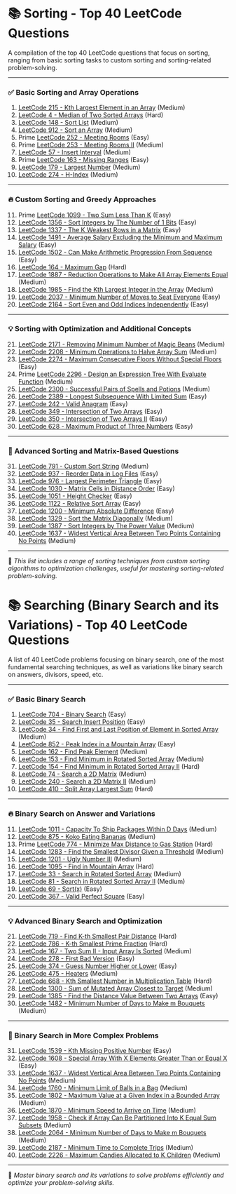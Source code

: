 # 📚 Sorting - Top 40 LeetCode Questions

A compilation of the top 40 LeetCode questions that focus on sorting, ranging from basic sorting tasks to custom sorting and sorting-related problem-solving.

---

### ✅ Basic Sorting and Array Operations

1. [LeetCode 215 - Kth Largest Element in an Array](https://leetcode.com/problems/kth-largest-element-in-an-array/) (Medium)
2. [LeetCode 4 - Median of Two Sorted Arrays](https://leetcode.com/problems/median-of-two-sorted-arrays/) (Hard)
3. [LeetCode 148 - Sort List](https://leetcode.com/problems/sort-list/) (Medium)
4. [LeetCode 912 - Sort an Array](https://leetcode.com/problems/sort-an-array/) (Medium)
5. Prime [LeetCode 252 - Meeting Rooms](https://leetcode.com/problems/meeting-rooms/) (Easy)
6. Prime [LeetCode 253 - Meeting Rooms II](https://leetcode.com/problems/meeting-rooms-ii/) (Medium)
7. [LeetCode 57 - Insert Interval](https://leetcode.com/problems/insert-interval/) (Medium)
8. Prime [LeetCode 163 - Missing Ranges](https://leetcode.com/problems/missing-ranges/) (Easy)
9. [LeetCode 179 - Largest Number](https://leetcode.com/problems/largest-number/) (Medium)
10. [LeetCode 274 - H-Index](https://leetcode.com/problems/h-index/) (Medium)

---

### 🔥 Custom Sorting and Greedy Approaches

11. Prime [LeetCode 1099 - Two Sum Less Than K](https://leetcode.com/problems/two-sum-less-than-k/) (Easy)
12. [LeetCode 1356 - Sort Integers by The Number of 1 Bits](https://leetcode.com/problems/sort-integers-by-the-number-of-1-bits/) (Easy)
13. [LeetCode 1337 - The K Weakest Rows in a Matrix](https://leetcode.com/problems/the-k-weakest-rows-in-a-matrix/) (Easy)
14. [LeetCode 1491 - Average Salary Excluding the Minimum and Maximum Salary](https://leetcode.com/problems/average-salary-excluding-the-minimum-and-maximum-salary/) (Easy)
15. [LeetCode 1502 - Can Make Arithmetic Progression From Sequence](https://leetcode.com/problems/can-make-arithmetic-progression-from-sequence/) (Easy)
16. [LeetCode 164 - Maximum Gap](https://leetcode.com/problems/maximum-gap/) (Hard)
17. [LeetCode 1887 - Reduction Operations to Make All Array Elements Equal](https://leetcode.com/problems/reduction-operations-to-make-all-array-elements-equal/) (Medium)
18. [LeetCode 1985 - Find the Kth Largest Integer in the Array](https://leetcode.com/problems/find-the-kth-largest-integer-in-the-array/) (Medium)
19. [LeetCode 2037 - Minimum Number of Moves to Seat Everyone](https://leetcode.com/problems/minimum-number-of-moves-to-seat-everyone/) (Easy)
20. [LeetCode 2164 - Sort Even and Odd Indices Independently](https://leetcode.com/problems/sort-even-and-odd-indices-independently/) (Easy)

---

### 💡 Sorting with Optimization and Additional Concepts

21. [LeetCode 2171 - Removing Minimum Number of Magic Beans](https://leetcode.com/problems/removing-minimum-number-of-magic-beans/) (Medium)
22. [LeetCode 2208 - Minimum Operations to Halve Array Sum](https://leetcode.com/problems/minimum-operations-to-halve-array-sum/) (Medium)
23. [LeetCode 2274 - Maximum Consecutive Floors Without Special Floors](https://leetcode.com/problems/maximum-consecutive-floors-without-special-floors/) (Easy)
24. Prime [LeetCode 2296 - Design an Expression Tree With Evaluate Function](https://leetcode.com/problems/design-an-expression-tree-with-evaluate-function/) (Medium)
25. [LeetCode 2300 - Successful Pairs of Spells and Potions](https://leetcode.com/problems/successful-pairs-of-spells-and-potions/) (Medium)
26. [LeetCode 2389 - Longest Subsequence With Limited Sum](https://leetcode.com/problems/longest-subsequence-with-limited-sum/) (Easy)
27. [LeetCode 242 - Valid Anagram](https://leetcode.com/problems/valid-anagram/) (Easy)
28. [LeetCode 349 - Intersection of Two Arrays](https://leetcode.com/problems/intersection-of-two-arrays/) (Easy)
29. [LeetCode 350 - Intersection of Two Arrays II](https://leetcode.com/problems/intersection-of-two-arrays-ii/) (Easy)
30. [LeetCode 628 - Maximum Product of Three Numbers](https://leetcode.com/problems/maximum-product-of-three-numbers/) (Easy)

---

### 🧠 Advanced Sorting and Matrix-Based Questions

31. [LeetCode 791 - Custom Sort String](https://leetcode.com/problems/custom-sort-string/) (Medium)
32. [LeetCode 937 - Reorder Data in Log Files](https://leetcode.com/problems/reorder-data-in-log-files/) (Easy)
33. [LeetCode 976 - Largest Perimeter Triangle](https://leetcode.com/problems/largest-perimeter-triangle/) (Easy)
34. [LeetCode 1030 - Matrix Cells in Distance Order](https://leetcode.com/problems/matrix-cells-in-distance-order/) (Easy)
35. [LeetCode 1051 - Height Checker](https://leetcode.com/problems/height-checker/) (Easy)
36. [LeetCode 1122 - Relative Sort Array](https://leetcode.com/problems/relative-sort-array/) (Easy)
37. [LeetCode 1200 - Minimum Absolute Difference](https://leetcode.com/problems/minimum-absolute-difference/) (Easy)
38. [LeetCode 1329 - Sort the Matrix Diagonally](https://leetcode.com/problems/sort-the-matrix-diagonally/) (Medium)
39. [LeetCode 1387 - Sort Integers by The Power Value](https://leetcode.com/problems/sort-integers-by-the-power-value/) (Medium)
40. [LeetCode 1637 - Widest Vertical Area Between Two Points Containing No Points](https://leetcode.com/problems/widest-vertical-area-between-two-points-containing-no-points/) (Medium)

---

🧩 *This list includes a range of sorting techniques from custom sorting algorithms to optimization challenges, useful for mastering sorting-related problem-solving.*


# 📚 Searching (Binary Search and its Variations) - Top 40 LeetCode Questions

A list of 40 LeetCode problems focusing on binary search, one of the most fundamental searching techniques, as well as variations like binary search on answers, divisors, speed, etc.

---

### ✅ Basic Binary Search

1. [LeetCode 704 - Binary Search](https://leetcode.com/problems/binary-search/) (Easy)
2. [LeetCode 35 - Search Insert Position](https://leetcode.com/problems/search-insert-position/) (Easy)
3. [LeetCode 34 - Find First and Last Position of Element in Sorted Array](https://leetcode.com/problems/find-first-and-last-position-of-element-in-sorted-array/) (Medium)
4. [LeetCode 852 - Peak Index in a Mountain Array](https://leetcode.com/problems/peak-index-in-a-mountain-array/) (Easy)
5. [LeetCode 162 - Find Peak Element](https://leetcode.com/problems/find-peak-element/) (Medium)
6. [LeetCode 153 - Find Minimum in Rotated Sorted Array](https://leetcode.com/problems/find-minimum-in-rotated-sorted-array/) (Medium)
7. [LeetCode 154 - Find Minimum in Rotated Sorted Array II](https://leetcode.com/problems/find-minimum-in-rotated-sorted-array-ii/) (Hard)
8. [LeetCode 74 - Search a 2D Matrix](https://leetcode.com/problems/search-a-2d-matrix/) (Medium)
9. [LeetCode 240 - Search a 2D Matrix II](https://leetcode.com/problems/search-a-2d-matrix-ii/) (Medium)
10. [LeetCode 410 - Split Array Largest Sum](https://leetcode.com/problems/split-array-largest-sum/) (Hard)

---

### 🔥 Binary Search on Answer and Variations

11. [LeetCode 1011 - Capacity To Ship Packages Within D Days](https://leetcode.com/problems/capacity-to-ship-packages-within-d-days/) (Medium)
12. [LeetCode 875 - Koko Eating Bananas](https://leetcode.com/problems/koko-eating-bananas/) (Medium)
13. Prime [LeetCode 774 - Minimize Max Distance to Gas Station](https://leetcode.com/problems/minimize-max-distance-to-gas-station/) (Hard)
14. [LeetCode 1283 - Find the Smallest Divisor Given a Threshold](https://leetcode.com/problems/find-the-smallest-divisor-given-a-threshold/) (Medium)
15. [LeetCode 1201 - Ugly Number III](https://leetcode.com/problems/ugly-number-iii/) (Medium)
16. [LeetCode 1095 - Find in Mountain Array](https://leetcode.com/problems/find-in-mountain-array/) (Hard)
17. [LeetCode 33 - Search in Rotated Sorted Array](https://leetcode.com/problems/search-in-rotated-sorted-array/) (Medium)
18. [LeetCode 81 - Search in Rotated Sorted Array II](https://leetcode.com/problems/search-in-rotated-sorted-array-ii/) (Medium)
19. [LeetCode 69 - Sqrt(x)](https://leetcode.com/problems/sqrtx/) (Easy)
20. [LeetCode 367 - Valid Perfect Square](https://leetcode.com/problems/valid-perfect-square/) (Easy)

---

### 💡 Advanced Binary Search and Optimization

21. [LeetCode 719 - Find K-th Smallest Pair Distance](https://leetcode.com/problems/find-k-th-smallest-pair-distance/) (Hard)
22. [LeetCode 786 - K-th Smallest Prime Fraction](https://leetcode.com/problems/k-th-smallest-prime-fraction/) (Hard)
23. [LeetCode 167 - Two Sum II - Input Array Is Sorted](https://leetcode.com/problems/two-sum-ii-input-array-is-sorted/) (Medium)
24. [LeetCode 278 - First Bad Version](https://leetcode.com/problems/first-bad-version/) (Easy)
25. [LeetCode 374 - Guess Number Higher or Lower](https://leetcode.com/problems/guess-number-higher-or-lower/) (Easy)
26. [LeetCode 475 - Heaters](https://leetcode.com/problems/heaters/) (Medium)
27. [LeetCode 668 - Kth Smallest Number in Multiplication Table](https://leetcode.com/problems/kth-smallest-number-in-multiplication-table/) (Hard)
28. [LeetCode 1300 - Sum of Mutated Array Closest to Target](https://leetcode.com/problems/sum-of-mutated-array-closest-to-target/) (Medium)
29. [LeetCode 1385 - Find the Distance Value Between Two Arrays](https://leetcode.com/problems/find-the-distance-value-between-two-arrays/) (Easy)
30. [LeetCode 1482 - Minimum Number of Days to Make m Bouquets](https://leetcode.com/problems/minimum-number-of-days-to-make-m-bouquets/) (Medium)

---

### 🧠 Binary Search in More Complex Problems

31. [LeetCode 1539 - Kth Missing Positive Number](https://leetcode.com/problems/kth-missing-positive-number/) (Easy)
32. [LeetCode 1608 - Special Array With X Elements Greater Than or Equal X](https://leetcode.com/problems/special-array-with-x-elements-greater-than-or-equal-x/) (Easy)
33. [LeetCode 1637 - Widest Vertical Area Between Two Points Containing No Points](https://leetcode.com/problems/widest-vertical-area-between-two-points-containing-no-points/) (Medium)
34. [LeetCode 1760 - Minimum Limit of Balls in a Bag](https://leetcode.com/problems/minimum-limit-of-balls-in-a-bag/) (Medium)
35. [LeetCode 1802 - Maximum Value at a Given Index in a Bounded Array](https://leetcode.com/problems/maximum-value-at-a-given-index-in-a-bounded-array/) (Medium)
36. [LeetCode 1870 - Minimum Speed to Arrive on Time](https://leetcode.com/problems/minimum-speed-to-arrive-on-time/) (Medium)
37. [LeetCode 1958 - Check if Array Can Be Partitioned Into K Equal Sum Subsets](https://leetcode.com/problems/check-if-array-can-be-partitioned-into-k-equal-sum-subsets/) (Medium)
38. [LeetCode 2064 - Minimum Number of Days to Make m Bouquets](https://leetcode.com/problems/minimum-number-of-days-to-make-m-bouquets/) (Medium)
39. [LeetCode 2187 - Minimum Time to Complete Trips](https://leetcode.com/problems/minimum-time-to-complete-trips/) (Medium)
40. [LeetCode 2226 - Maximum Candies Allocated to K Children](https://leetcode.com/problems/maximum-candies-allocated-to-k-children/) (Medium)

---

🧩 *Master binary search and its variations to solve problems efficiently and optimize your problem-solving skills.*
